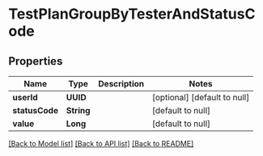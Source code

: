 # TestPlanGroupByTesterAndStatusCode
## Properties

| Name | Type | Description | Notes |
|------------ | ------------- | ------------- | -------------|
| **userId** | **UUID** |  | [optional] [default to null] |
| **statusCode** | **String** |  | [default to null] |
| **value** | **Long** |  | [default to null] |

[[Back to Model list]](../README.md#documentation-for-models) [[Back to API list]](../README.md#documentation-for-api-endpoints) [[Back to README]](../README.md)


